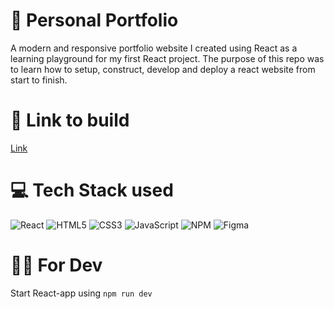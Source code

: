 # 🧾 Personal Portfolio
A modern and responsive portfolio website I created using React as a learning playground for my first React project. The purpose of this repo was to learn how to setup, construct, develop and deploy a react website from start to finish. 

# 🔗 Link to build
[Link](https://aquamarine-jelly-2c7915.netlify.app/)

# 💻 Tech Stack used
![React](https://img.shields.io/badge/react-%2320232a.svg?style=for-the-badge&logo=react&logoColor=%2361DAFB) ![HTML5](https://img.shields.io/badge/html5-%23E34F26.svg?style=for-the-badge&logo=html5&logoColor=white) ![CSS3](https://img.shields.io/badge/css3-%231572B6.svg?style=for-the-badge&logo=css3&logoColor=white) ![JavaScript](https://img.shields.io/badge/javascript-%23323330.svg?style=for-the-badge&logo=javascript&logoColor=%23F7DF1E) ![NPM](https://img.shields.io/badge/NPM-%23000000.svg?style=for-the-badge&logo=npm&logoColor=white) ![Figma](https://img.shields.io/badge/figma-%23F24E1E.svg?style=for-the-badge&logo=figma&logoColor=white)

# 👨‍💻 For Dev
Start React-app using `npm run dev`
